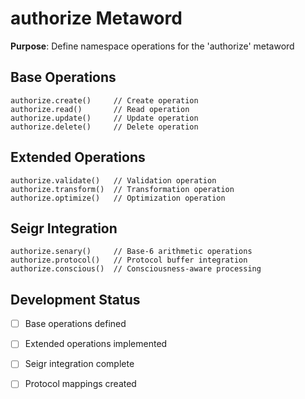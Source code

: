 # authorize Metaword

**Purpose**: Define namespace operations for the 'authorize' metaword

## Base Operations

```hyphos
authorize.create()     // Create operation
authorize.read()       // Read operation  
authorize.update()     // Update operation
authorize.delete()     // Delete operation
```

## Extended Operations

```hyphos
authorize.validate()   // Validation operation
authorize.transform()  // Transformation operation
authorize.optimize()   // Optimization operation
```

## Seigr Integration

```hyphos
authorize.senary()     // Base-6 arithmetic operations
authorize.protocol()   // Protocol buffer integration
authorize.conscious()  // Consciousness-aware processing
```

## Development Status

- [ ] Base operations defined
- [ ] Extended operations implemented  
- [ ] Seigr integration complete
- [ ] Protocol mappings created

